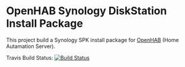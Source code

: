 # OpenHAB Synology DiskStation Install Package

This project build a Synology SPK install package for [OpenHAB](http://openhab.org) (Home Autamation Server).

Travis Build Status: [![Build Status](https://travis-ci.org/cniweb/openhab-syno-spk.svg?branch=master)](https://travis-ci.org/cniweb/openhab-syno-spk)
